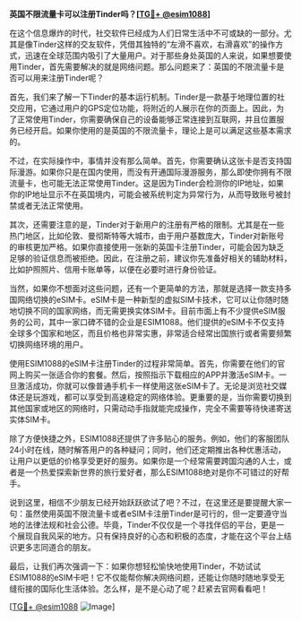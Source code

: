**英国不限流量卡可以注册Tinder吗？[[TG💪+ @esim1088](https://t.me/s/esim1088)]**

在这个信息爆炸的时代，社交软件已经成为人们日常生活中不可或缺的一部分。尤其是像Tinder这样的交友软件，凭借其独特的“左滑不喜欢，右滑喜欢”的操作方式，迅速在全球范围内吸引了大量用户。对于那些身处英国的人来说，如果想要使用Tinder，首先需要解决的就是网络问题。那么问题来了：英国的不限流量卡是否可以用来注册Tinder呢？

首先，我们来了解一下Tinder的基本运行机制。Tinder是一款基于地理位置的社交应用，它通过用户的GPS定位功能，将附近的人展示在你的页面上。因此，为了正常使用Tinder，你需要确保自己的设备能够正常连接到互联网，并且位置服务已经开启。如果你使用的是英国的不限流量卡，理论上是可以满足这些基本需求的。

不过，在实际操作中，事情并没有那么简单。首先，你需要确认这张卡是否支持国际漫游。如果你只是在国内使用，而没有开通国际漫游服务，那么即使你拥有不限流量卡，也可能无法正常使用Tinder。这是因为Tinder会检测你的IP地址，如果你的IP地址显示不在英国境内，可能会被系统判定为异常行为，从而导致账号被封禁或者无法正常使用。

其次，还需要注意的是，Tinder对于新用户的注册有严格的限制。尤其是在一些热门地区，比如伦敦、曼彻斯特等大城市，由于用户基数庞大，Tinder对新账号的审核更加严格。如果你直接使用一张新的英国卡注册Tinder，可能会因为缺乏足够的验证信息而被拒绝。因此，在注册之前，建议你先准备好相关的辅助材料，比如护照照片、信用卡账单等，以便在必要时进行身份验证。

当然，如果你不想面对这些问题，还有一个更简单的方法，那就是选择一款支持多国网络切换的eSIM卡。eSIM卡是一种新型的虚拟SIM卡技术，它可以让你随时随地切换不同的国家网络，而无需更换实体SIM卡。目前市面上有不少提供eSIM服务的公司，其中一家口碑不错的企业是ESIM1088。他们提供的eSIM卡不仅支持全球多个国家和地区，而且价格也非常实惠，非常适合经常出国旅行或者需要频繁切换网络环境的用户。

使用ESIM1088的eSIM卡注册Tinder的过程非常简单。首先，你需要在他们的官网上购买一张适合你的套餐。然后，按照指示下载相应的APP并激活eSIM卡。一旦激活成功，你就可以像普通手机卡一样使用这张eSIM卡了。无论是浏览社交媒体还是玩游戏，都可以享受到高速稳定的网络体验。更重要的是，当你需要切换到其他国家或地区的网络时，只需动动手指就能完成操作，完全不需要等待快递寄送实体SIM卡。

除了方便快捷之外，ESIM1088还提供了许多贴心的服务。例如，他们的客服团队24小时在线，随时解答用户的各种疑问；同时，他们还定期推出各种优惠活动，让用户以更低的价格享受更好的服务。如果你是一个经常需要跨国沟通的人士，或者是一个热爱探索新世界的旅行爱好者，那么ESIM1088绝对是你不可错过的好帮手。

说到这里，相信不少朋友已经开始跃跃欲试了吧？不过，在这里还是要提醒大家一句：虽然使用英国不限流量卡或者eSIM卡注册Tinder是可行的，但一定要遵守当地的法律法规和社会公德。毕竟，Tinder不仅仅是一个寻找伴侣的平台，更是一个展现自我风采的地方。只有保持良好的心态和积极的态度，才能在这个平台上结识更多志同道合的朋友。

最后，让我们再次强调一下：如果你想轻松愉快地使用Tinder，不妨试试ESIM1088的eSIM卡吧！它不仅能帮你解决网络问题，还能让你随时随地享受无缝衔接的国际化生活体验。怎么样，是不是心动了呢？赶紧去官网看看吧！

[[TG💪+ @esim1088](https://t.me/s/esim1088) ![Image](https://i.postimg.cc/4NQfJmqS/Snipaste-2025-05-13-00-14-12.png)]